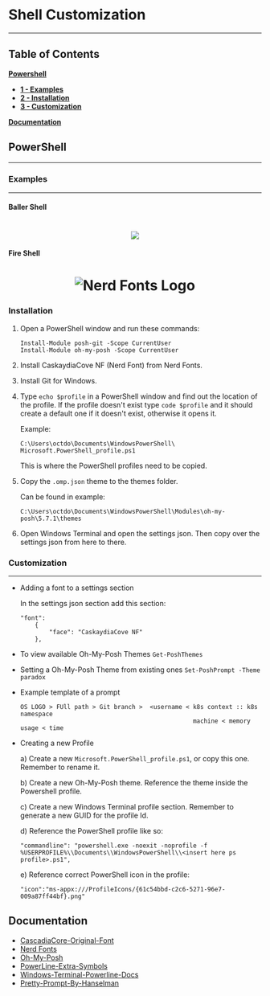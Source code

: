 # Shell Customization
---
## Table of Contents
[**Powershell**](#PowerShell)
  * [**1 - Examples**](#Examples)
  * [**2 - Installation**](#Installation)
  * [**3 - Customization**](#Customization)

[**Documentation**](#Documentation)

## PowerShell 
---
### Examples
---
#### Baller Shell

<h1 align="center">
<img src="images/baller-shell.gif" />
</h1>

#### Fire Shell

<h1 align="center">
<img src="images/fire-shell.png" alt="Nerd Fonts Logo" />
</h1>

### Installation 

1. Open a PowerShell window and run these commands:
   
    ```
    Install-Module posh-git -Scope CurrentUser
    Install-Module oh-my-posh -Scope CurrentUser
    ```

2. Install CaskaydiaCove NF (Nerd Font) from Nerd Fonts.

3. Install Git for Windows.

5. Type `echo $profile` in a PowerShell window and find out the location of the
   profile. If the profile doesn't exist type `code $profile` and it should 
   create a default one if it doesn't exist, otherwise it opens it.

    Example: 
    ```
    C:\Users\octdo\Documents\WindowsPowerShell\
    Microsoft.PowerShell_profile.ps1
    ```
    This is where the PowerShell profiles need to be copied.

6. Copy the `.omp.json` theme to the themes folder.

   Can be found in example: 
   ```
   C:\Users\octdo\Documents\WindowsPowerShell\Modules\oh-my-posh\5.7.1\themes
   ```

7. Open Windows Terminal and open the settings json. Then copy over the settings
   json from here to there.



### Customization
---
* Adding a font to a settings section

    In the settings json section add this section:

    ```
    "font": 
        {
            "face": "CaskaydiaCove NF"
        },
    ```

* To view available Oh-My-Posh Themes
    `Get-PoshThemes`
* Setting a Oh-My-Posh Theme from existing ones
    `Set-PoshPrompt -Theme paradox`


* Example template of a prompt
    ```
    OS LOGO > FUll path > Git branch >  <username < k8s context :: k8s namespace
                                                    machine < memory usage < time 
    ```

* Creating a new Profile

    a) Create a new `Microsoft.PowerShell_profile.ps1`, or copy this one. 
    Remember to rename it.

    b) Create a new Oh-My-Posh theme. Reference the theme inside the 
    Powershell profile.

    c) Create a new Windows Terminal profile section. Remember to generate a new GUID for the profile Id. 
    
    d) Reference the PowerShell profile like so:
    ```
    "commandline": "powershell.exe -noexit -noprofile -f %USERPROFILE%\\Documents\\WindowsPowerShell\\<insert here ps profile>.ps1",
    ```
    e) Reference correct PowerShell icon in the profile:
    ```
    "icon":"ms-appx:///ProfileIcons/{61c54bbd-c2c6-5271-96e7-009a87ff44bf}.png"
    ```


## Documentation 
* [CascadiaCore-Original-Font](https://github.com/microsoft/cascadia-code "CascadiaCore-Original-Font")
* [Nerd Fonts](https://www.nerdfonts.com/ "Nerd Fonts")
* [Oh-My-Posh](https://ohmyposh.dev/ "Oh-My-Posh")
* [PowerLine-Extra-Symbols](https://github.com/ryanoasis/powerline-extra-symbols "PowerLine-Extra-Symbols")
* [Windows-Terminal-Powerline-Docs](https://docs.microsoft.com/en-us/windows/terminal/tutorials/powerline-setup "Windows-Terminal-Powerline-Docs")
* [Pretty-Prompt-By-Hanselman](https://www.hanselman.com/blog/how-to-make-a-pretty-prompt-in-windows-terminal-with-powerline-nerd-fonts-cascadia-code-wsl-and-ohmyposh "Pretty-Prompt-By-Hanselman")


   






